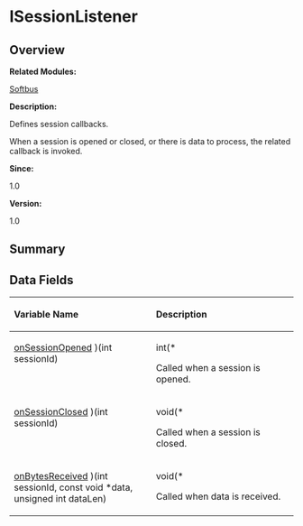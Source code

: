 # ISessionListener<a name="EN-US_TOPIC_0000001054598163"></a>

## **Overview**<a name="section1684544519093531"></a>

**Related Modules:**

[Softbus](softbus.md)

**Description:**

Defines session callbacks. 

When a session is opened or closed, or there is data to process, the related callback is invoked.

**Since:**

1.0

**Version:**

1.0

## **Summary**<a name="section1159791738093531"></a>

## Data Fields<a name="pub-attribs"></a>

<a name="table1626347623093531"></a>
<table><thead align="left"><tr id="row580634333093531"><th class="cellrowborder" valign="top" width="50%" id="mcps1.1.3.1.1"><p id="p828802155093531"><a name="p828802155093531"></a><a name="p828802155093531"></a>Variable Name</p>
</th>
<th class="cellrowborder" valign="top" width="50%" id="mcps1.1.3.1.2"><p id="p321331105093531"><a name="p321331105093531"></a><a name="p321331105093531"></a>Description</p>
</th>
</tr>
</thead>
<tbody><tr id="row1717021391093531"><td class="cellrowborder" valign="top" width="50%" headers="mcps1.1.3.1.1 "><p id="p1732784737093531"><a name="p1732784737093531"></a><a name="p1732784737093531"></a><a href="softbus.md#ga2b042b85e03d66f1988c348414b2db6e">onSessionOpened</a> )(int sessionId)</p>
</td>
<td class="cellrowborder" valign="top" width="50%" headers="mcps1.1.3.1.2 "><p id="p929368451093531"><a name="p929368451093531"></a><a name="p929368451093531"></a>int(* </p>
<p id="p1708269778093531"><a name="p1708269778093531"></a><a name="p1708269778093531"></a>Called when a session is opened. </p>
</td>
</tr>
<tr id="row566645183093531"><td class="cellrowborder" valign="top" width="50%" headers="mcps1.1.3.1.1 "><p id="p872048186093531"><a name="p872048186093531"></a><a name="p872048186093531"></a><a href="softbus.md#ga2088a4e0e196030d8e428a828298eba0">onSessionClosed</a> )(int sessionId)</p>
</td>
<td class="cellrowborder" valign="top" width="50%" headers="mcps1.1.3.1.2 "><p id="p1626325700093531"><a name="p1626325700093531"></a><a name="p1626325700093531"></a>void(* </p>
<p id="p869580546093531"><a name="p869580546093531"></a><a name="p869580546093531"></a>Called when a session is closed. </p>
</td>
</tr>
<tr id="row464002999093531"><td class="cellrowborder" valign="top" width="50%" headers="mcps1.1.3.1.1 "><p id="p2038293822093531"><a name="p2038293822093531"></a><a name="p2038293822093531"></a><a href="softbus.md#ga95243f25fa04ef29f7f8f0b3a440dbd3">onBytesReceived</a> )(int sessionId, const void *data, unsigned int dataLen)</p>
</td>
<td class="cellrowborder" valign="top" width="50%" headers="mcps1.1.3.1.2 "><p id="p1878327538093531"><a name="p1878327538093531"></a><a name="p1878327538093531"></a>void(* </p>
<p id="p2114840071093531"><a name="p2114840071093531"></a><a name="p2114840071093531"></a>Called when data is received. </p>
</td>
</tr>
</tbody>
</table>

